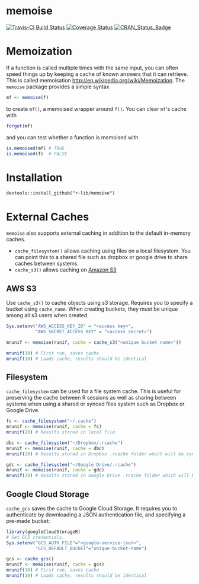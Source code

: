 # memoise
[![Travis-CI Build Status](https://travis-ci.org/r-lib/memoise.svg?branch=master)](https://travis-ci.org/r-lib/memoise)
[![Coverage Status](https://img.shields.io/codecov/c/github/r-lib/memoise/master.svg)](https://codecov.io/github/r-lib/memoise?branch=master)
[![CRAN_Status_Badge](http://www.r-pkg.org/badges/version/memoise)](https://cran.r-project.org/package=memoise)

# Memoization

If a function is called multiple times with the same input, you can
often speed things up by keeping a cache of known answers that it can
retrieve. This is called memoisation <http://en.wikipedia.org/wiki/Memoization>.
The `memoise` package provides a simple syntax

```r
mf <- memoise(f)
```

to create `mf()`, a memoised wrapper around `f()`. You can clear `mf`'s
cache with

```r
forget(mf)
```

and you can test whether a function is memoised with

```r
is.memoised(mf) # TRUE
is.memoised(f)  # FALSE
```

# Installation

```
devtools::install_github("r-lib/memoise")
```

# External Caches

`memoise` also supports external caching in addition to the default in-memory caches.

* `cache_filesystem()` allows caching using files on a local filesystem. You
  can point this to a shared file such as dropbox or google drive to share
  caches between systems.
* `cache_s3()` allows caching on [Amazon S3](https://aws.amazon.com/s3/)


## AWS S3

Use `cache_s3()` to cache objects using s3 storage. Requires you to specify
a bucket using `cache_name`. When creating buckets, they must be unique among
all s3 users when created.

```r
Sys.setenv("AWS_ACCESS_KEY_ID" = "<access key>",
           "AWS_SECRET_ACCESS_KEY" = "<access secret>")

mrunif <- memoise(runif, cache = cache_s3("<unique bucket name>"))

mrunif(10) # First run, saves cache
mrunif(10) # Loads cache, results should be identical

```

## Filesystem

`cache_filesystem` can be used for a file system cache. This is useful for
preserving the cache between R sessions as well as sharing between systems
when using a shared or synced files system such as Dropbox or Google Drive.

```r
fc <- cache_filesystem("~/.cache")
mrunif <- memoise(runif, cache = fc)
mrunif(20) # Results stored in local file

dbc <- cache_filesystem("~/Dropbox/.rcache")
mrunif <- memoise(runif, cache = dbc)
mrunif(20) # Results stored in Dropbox .rcache folder which will be synced between computers.

gdc <- cache_filesystem("~/Google Drive/.rcache")
mrunif <- memoise(runif, cache = gdc)
mrunif(20) # Results stored in Google Drive .rcache folder which will be synced between computers.
```

## Google Cloud Storage

`cache_gcs` saves the cache to Google Cloud Storage.  It requires you to authenticate by downloading a JSON authentication file, and specifying a pre-made bucket:

```r
library(googleCloudStorageR)
# Set GCS credentials.
Sys.setenv("GCS_AUTH_FILE"="<google-service-json>",
           "GCS_DEFAULT_BUCKET"="unique-bucket-name")

gcs <- cache_gcs()
mrunif <- memoise(runif, cache = gcs)
mrunif(10) # First run, saves cache
mrunif(10) # Loads cache, results should be identical
```
